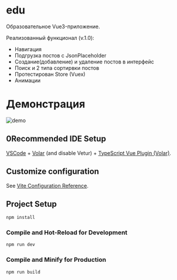 # edu

Образовательное Vue3-приложение.

Реализованный функционал (v.1.0):

* Навигация
* Подгрузка постов с JsonPlaceholder
* Создание(добавление) и удаление постов в интерфейс
* Поиск и 2 типа сортирвки постов
* Протестирован Store (Vuex)
* Анимации

# Демонстрация

![demo](demo.gif)

## 0Recommended IDE Setup

[VSCode](https://code.visualstudio.com/) + [Volar](https://marketplace.visualstudio.com/items?itemName=Vue.volar) (and disable Vetur) + [TypeScript Vue Plugin (Volar)](https://marketplace.visualstudio.com/items?itemName=Vue.vscode-typescript-vue-plugin).

## Customize configuration

See [Vite Configuration Reference](https://vitejs.dev/config/).

## Project Setup

```sh
npm install
```

### Compile and Hot-Reload for Development

```sh
npm run dev
```

### Compile and Minify for Production

```sh
npm run build
```

```

```
